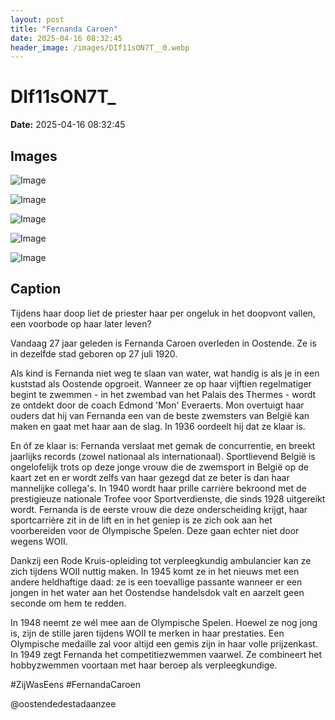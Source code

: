 ```yaml
---
layout: post
title: "Fernanda Caroen"
date: 2025-04-16 08:32:45
header_image: /images/DIf11sON7T__0.webp
---
```


# DIf11sON7T_

**Date:** 2025-04-16 08:32:45

## Images

![Image](/zij.was.eens/images/DIf11sON7T__0.webp)

![Image](/zij.was.eens/images/DIf11sON7T__1.webp)

![Image](/zij.was.eens/images/DIf11sON7T__2.webp)

![Image](/zij.was.eens/images/DIf11sON7T__3.webp)

![Image](/zij.was.eens/images/DIf11sON7T__4.webp)

## Caption

Tijdens haar doop liet de priester haar per ongeluk in het doopvont vallen, een voorbode op haar later leven? 

Vandaag 27 jaar geleden is Fernanda Caroen overleden in Oostende. Ze is in dezelfde stad geboren op 27 juli 1920. 

Als kind is Fernanda niet weg te slaan van water, wat handig is als je in een kuststad als Oostende opgroeit. Wanneer ze op haar vijftien regelmatiger begint te zwemmen - in het zwembad van het Palais des Thermes - wordt ze ontdekt door de coach Edmond 'Mon' Everaerts. Mon overtuigt haar ouders dat hij van Fernanda een van de beste zwemsters van België kan maken en gaat met haar aan de slag. In 1936 oordeelt hij dat ze klaar is. 

En óf ze klaar is: Fernanda verslaat met gemak de concurrentie, en breekt jaarlijks records (zowel nationaal als internationaal). Sportlievend België is ongelofelijk trots op deze jonge vrouw die de zwemsport in België op de kaart zet en er wordt zelfs van haar gezegd dat ze beter is dan haar mannelijke collega's. In 1940 wordt haar prille carrière bekroond met de prestigieuze nationale Trofee voor Sportverdienste, die sinds 1928 uitgereikt wordt. Fernanda is de eerste vrouw die deze onderscheiding krijgt, haar sportcarrière zit in de lift en in het geniep is ze zich ook aan het voorbereiden voor de Olympische Spelen. Deze gaan echter niet door wegens WOII. 

Dankzij een Rode Kruis-opleiding tot verpleegkundig ambulancier kan ze zich tijdens WOII nuttig maken. In 1945 komt ze in het nieuws met een andere heldhaftige daad: ze is een toevallige passante wanneer er een jongen in het water aan het Oostendse handelsdok valt en aarzelt geen seconde om hem te redden. 

In 1948 neemt ze wél mee aan de Olympische Spelen. Hoewel ze nog jong is, zijn de stille jaren tijdens WOII te merken in haar prestaties. Een Olympische medaille zal voor altijd een gemis zijn in haar volle prijzenkast. In 1949 zegt Fernanda het competitiezwemmen vaarwel. Ze combineert het hobbyzwemmen voortaan met haar beroep als verpleegkundige. 

#ZijWasEens #FernandaCaroen

@oostendedestadaanzee

